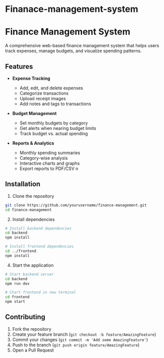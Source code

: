 # Finanace-management-system

# Finance Management System

A comprehensive web-based finance management system that helps users track expenses, manage budgets, and visualize spending patterns.

## Features

- **Expense Tracking**
  - Add, edit, and delete expenses
  - Categorize transactions
  - Upload receipt images
  - Add notes and tags to transactions

- **Budget Management**
  - Set monthly budgets by category
  - Get alerts when nearing budget limits
  - Track budget vs. actual spending

- **Reports & Analytics**
  - Monthly spending summaries
  - Category-wise analysis
  - Interactive charts and graphs
  - Export reports to PDF/CSV
n

## Installation

1. Clone the repository
```bash
git clone https://github.com/yourusername/finance-management.git
cd finance-management
```

2. Install dependencies
```bash
# Install backend dependencies
cd backend
npm install

# Install frontend dependencies
cd ../frontend
npm install
```



4. Start the application
```bash
# Start backend server
cd backend
npm run dev

# Start frontend in new terminal
cd frontend
npm start
```




## Contributing

1. Fork the repository
2. Create your feature branch (`git checkout -b feature/AmazingFeature`)
3. Commit your changes (`git commit -m 'Add some AmazingFeature'`)
4. Push to the branch (`git push origin feature/AmazingFeature`)
5. Open a Pull Request

